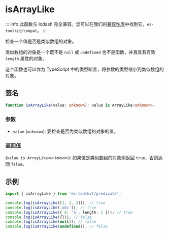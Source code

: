# isArrayLike

::: info
此函数与 lodash 完全兼容。您可以在我们的[兼容性库](../../../compatibility.md)中找到它，`es-toolkit/compat`。
:::

检查一个值是否是类似数组的对象。

类似数组的对象是一个既不是 `null` 或 `undefined` 也不是函数，并且具有有效 `length` 属性的对象。

这个函数也可以作为 TypeScript 中的类型断言，将参数的类型缩小到类似数组的对象。

## 签名

```typescript
function isArrayLike(value: unknown): value is ArrayLike<unknown>;
```

### 参数

- `value` (`unknown`): 要检查是否为类似数组的对象的值。

### 返回值

(`value is ArrayLike<unknown>`): 如果值是类似数组的对象则返回 `true`，否则返回 `false`。

## 示例

```typescript
import { isArrayLike } from 'es-toolkit/predicate';

console.log(isArrayLike([1, 2, 3])); // true
console.log(isArrayLike('abc')); // true
console.log(isArrayLike({ 0: 'a', length: 1 })); // true
console.log(isArrayLike({})); // false
console.log(isArrayLike(null)); // false
console.log(isArrayLike(undefined)); // false
```
